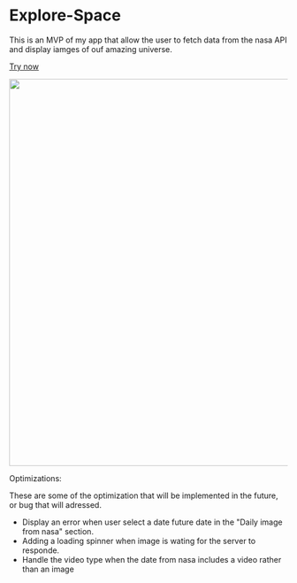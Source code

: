 # Explore-Space

This is an MVP of my app that allow the user to fetch data from the nasa API and display iamges of ouf amazing universe.

<a href="https://explore-space-app.netlify.app">Try now</a>

<img width="700px" heigth="900" src="#">

Optimizations:


These are some of the optimization that will be implemented in the future, or bug that will adressed.
- Display an error when user select a date future date in the "Daily image from nasa" section.
- Adding a loading spinner when image is wating for the server to responde.
- Handle the video type when the date from nasa includes a video rather than an image

